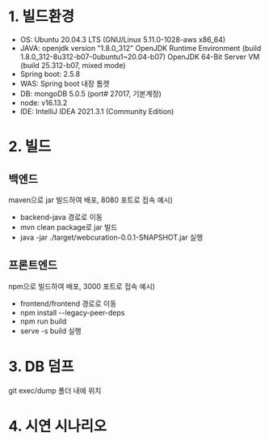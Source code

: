 # 1. 빌드환경
- OS: Ubuntu 20.04.3 LTS (GNU/Linux 5.11.0-1028-aws x86_64)
- JAVA: openjdk version "1.8.0_312"
OpenJDK Runtime Environment (build 1.8.0_312-8u312-b07-0ubuntu1~20.04-b07)
OpenJDK 64-Bit Server VM (build 25.312-b07, mixed mode)
- Spring boot: 2.5.8
- WAS: Spring boot 내장 톰캣
- DB: mongoDB 5.0.5 (port# 27017, 기본계정)
- node: v16.13.2
- IDE: IntelliJ IDEA 2021.3.1 (Community Edition)

# 2. 빌드
## 백엔드
maven으로 jar 빌드하여 배포, 8080 포트로 접속 예시)
- backend-java 경로로 이동
- mvn clean package로 jar 빌드
- java -jar ./target/webcuration-0.0.1-SNAPSHOT.jar 실행

## 프론트엔드
npm으로 빌드하여 배포, 3000 포트로 접속 예시)
- frontend/frontend 경로로 이동
- npm install --legacy-peer-deps
- npm run build
- serve -s build 실행

# 3. DB 덤프
git exec/dump 폴더 내에 위치

# 4. 시연 시나리오
